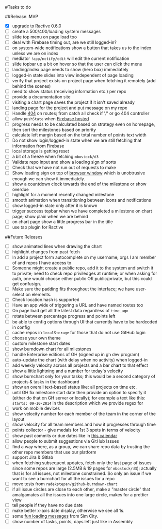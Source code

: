 #Tasks to do

##Release: MVP

- [x] upgrade to Ractive [0.6.0](https://github.com/ractivejs/ractive/blob/dev/CHANGELOG.md)
- [ ] create a 500/400/loading system messages
- [ ] slide top menu on page load too
- [ ] deal with Firebase timing out, are we still logged-in?
- [ ] on system-wide notifications show a button that takes us to the index unless we are on index
- [ ] mediator `!app/notify/edit` will edit the current notification
- [ ] slide topbar up a bit on hover so that the user can click the menu
- [ ] landing/index page needs to show (hero box) immediately
- [ ] logged-in state slides into view independent of page loading
- [ ] verify that project exists on project page when fetching it remotely (add behind the scenes)
- [ ] need to show status (receiving information etc.) per repo
- [ ] provide a documentation site
- [ ] visiting a chart page saves the project if it isn't saved already
- [ ] landing page for the project and put message on my repo
- [ ] Handle [404](https://www.firebase.com/docs/hosting/guide/url-redirects-rewrites.html#section-404) on routes; from catch all check if '/' or go 404 controller
- [ ] allow `pushState` when [Firebase hosted](https://www.firebase.com/docs/hosting/guide/url-redirects-rewrites.html#section-rewrites)
- [ ] progress needs to be calculated based on strategy even on homepage, then sort the milestones based on priority
- [ ] calculate left margin based on the total number of points text width
- [ ] Do not show login/logged-in state when we are still fetching that information from Firebase
- [ ] local storage is getting reset
- [ ] a bit of a freeze when fetching `mbostock/d3`
- [ ] Validate repo input and show a loading sign of sorts
- [ ] Check that we have not run out of requests to make
- [ ] Show loading sign on top of [browser window](https://github.com/buunguyen/topbar) which is unobtrusive enough we can show it immediately.
- [ ] show a countdown clock towards the end of the milestone or show overdue
- [ ] highlight for a moment recently changed milestone
- [ ] smooth animation when transitioning between icons and notifications
- [ ] show logged-in state only after it is known
- [ ] trigger success topbar when we have completed a milestone on chart page; show plain when we are behind
- [ ] on chart page show a little progress bar in the title
- [ ] use tap plugin for Ractive

##Future Releases

- [ ] show animated lines when drawing the chart
- [ ] highlight changes from past fetch
- [ ] In add a project form autocomplete on my username, orgs I am member of and repos I have access to
- [ ] Someone might create a public repo, add it to the system and switch it to private; need to check repo priviledges at runtime; or when asking for auth, one would choose either public OR public/private, but this could get confusign.
- [ ] Make sure the padding fits throughout the interface; we have user-select on elements.
- [ ] Check location.hash is supported
- [ ] Have an app wide of triggering a URL and have named routes too
- [ ] On page load get all the latest data regardless of `time_ago`
- [ ] rotate between percentage progress and points left
- [ ] be able to config options through UI that currently have to be hardcoded in config
- [ ] cache repos in `localStorage` for those that do not use GitHub login
- [ ] choose your own theme
- [ ] custom milestone start dates
- [ ] show burndown chart for all milestones
- [ ] handle Enterprise editions of GH (signed up in gh dev program)
- [ ] auto-update the chart (with delay when no activity) when logged-in
- [ ] add weekly velocity across all projects and a bar chart to that effect
- [ ] show a little lightning and a number for today's velocity
- [ ] show burnchart only for your tasks; this would be a second category of projects & tasks in the dashboard
- [ ] show an overall text-based status like: all projects on time etc.
- [ ] until GH fix milestone start date then provide an option to specify it (either do that on GH server or locally); for example a text like this: `starts: 09-10-2014` in the description which we provide regex for
- [ ] work on mobile devices
- [ ] show velocity number for each member of the team in the corner of the layout
- [ ] show velocity for all team members and how it progresses through time
- [ ] points collector - give medals for 1st 3 spots in terms of velocity
- [ ] show past commits or due dates like in [this calendar](https://dribbble.com/shots/1736128-Meetups-Page?list=shots&sort=popular&timeframe=now&offset=5)
- [ ] allow people to submit suggestions via GitHub Issues
- [ ] find a way where, as a group, we can share repo data by trusting the other repo members that use our platform
- [ ] support Jira & Gitlab
- [ ] when fetching subsequent updates, fetch only the last page of issues since some repos are large (2.5MB & 19 pages for `mbostock/d3`); actually that is for all issues, not milestone constrained. So only an issue if we want to see a burnchart for all the issues for a repo
- [ ] move tests from `radekstepan/github-burndown-chart`
- [ ] if all issue circles are close to each other, make a "master circle" that amalgamates all the issues into one large circle, makes for a prettier view
- [ ] tell people if they have no due date
- [ ] make better x-axis date display, otherwise we see all 1s.
- [ ] some [fun loading messages](http://www.gamefaqs.com/pc/561176-simcity-4/faqs/22135) from Sim City.
- [ ] show number of tasks, points, days left just like in Assembly
